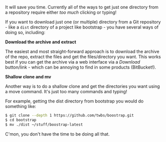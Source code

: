 It will save you time. Currently all of the ways to get just one directory from a repository 
require either _too much_ clicking or typing!

If you want to download just one (or multiple) directory from a Git repository -
like a `dist` directory of a project like bootstrap - you have several ways of 
doing so, including:
 
**Download the archive and extract**

The easiest and most straight-forward approach is to download the archive
of the repo, extract the files and get the files/directory you want.
This works best if you can get the archive via a web interface via a *Download*
button/link - which can be annoying to find in some products (BitBucket!).

**Shallow clone and mv**

Another way is to do a shallow clone and get the directories you want using a move command.
It's just too many commands and typing!

For example, getting the dist directory from bootstrap you would do something like:

```sh
$ git clone --depth 1 https://github.com/twbs/boostrap.git
$ cd bootstrap
$ mv ./dist ~/stuff/boostrap-latest 
```

C'mon, you don't have the time to be doing all that. 
